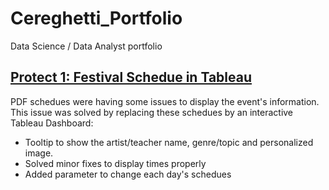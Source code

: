 # Cereghetti_Portfolio
Data Science / Data Analyst portfolio
## [Protect 1: Festival Schedue in Tableau](https://public.tableau.com/app/profile/ivan.cereghetti/viz/SampleSchedue/dash?publish=yes)

PDF schedues were having some issues to display the event's information. This issue was solved by replacing these schedues by an interactive Tableau Dashboard:
* Tooltip to show the artist/teacher name, genre/topic and personalized image.
* Solved minor fixes to display times properly
* Added parameter to change each day's schedues

